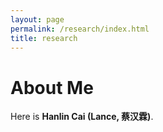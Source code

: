 ```yaml
---
layout: page
permalink: /research/index.html
title: research
---
```


# About Me



Here is **Hanlin Cai (Lance, 蔡汉霖)**.
